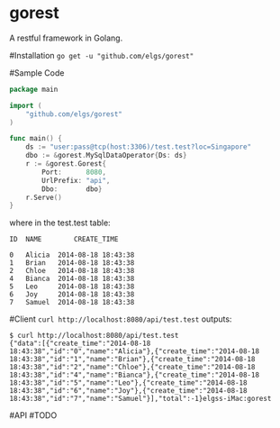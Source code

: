 gorest
======

A restful framework in Golang.

#Installation
`go get -u "github.com/elgs/gorest"`

#Sample Code
```go
package main

import (
	"github.com/elgs/gorest"
)

func main() {
	ds := "user:pass@tcp(host:3306)/test.test?loc=Singapore"
	dbo := &gorest.MySqlDataOperator{Ds: ds}
	r := &gorest.Gorest{
		Port:      8080,
		UrlPrefix: "api",
		Dbo:       dbo}
	r.Serve()
}

```
where in the test.test table:
```
ID	NAME		CREATE_TIME

0	Alicia	2014-08-18 18:43:38
1	Brian	2014-08-18 18:43:38
2	Chloe	2014-08-18 18:43:38
4	Bianca	2014-08-18 18:43:38
5	Leo		2014-08-18 18:43:38
6	Joy		2014-08-18 18:43:38
7	Samuel	2014-08-18 18:43:38
```

#Client
`curl http://localhost:8080/api/test.test`
outputs:
```
$ curl http://localhost:8080/api/test.test
{"data":[{"create_time":"2014-08-18 18:43:38","id":"0","name":"Alicia"},{"create_time":"2014-08-18 18:43:38","id":"1","name":"Brian"},{"create_time":"2014-08-18 18:43:38","id":"2","name":"Chloe"},{"create_time":"2014-08-18 18:43:38","id":"4","name":"Bianca"},{"create_time":"2014-08-18 18:43:38","id":"5","name":"Leo"},{"create_time":"2014-08-18 18:43:38","id":"6","name":"Joy"},{"create_time":"2014-08-18 18:43:38","id":"7","name":"Samuel"}],"total":-1}elgss-iMac:gorest
```

#API
#TODO